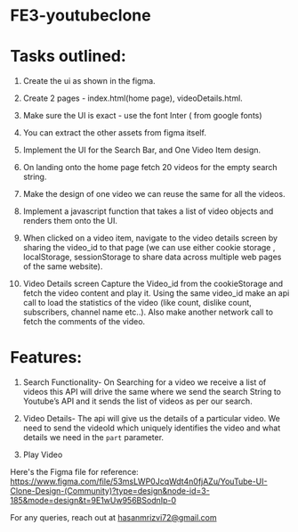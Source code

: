 # FE3-youtubeclone

# Tasks outlined:

1. Create the ui as shown in the figma.

2. Create 2 pages - index.html(home page), videoDetails.html.

3. Make sure the UI is exact - use the font Inter ( from google fonts)

4. You can extract the other assets from figma itself.

5. Implement the UI for the Search Bar, and One Video Item design.

6. On landing onto the home page fetch 20 videos for the empty search string.

7. Make the design of one video we can reuse the same for all the videos.

8. Implement a javascript function that takes a list of video objects and renders them onto the UI.

9. When clicked on a video item, navigate to the video details screen by sharing the video_id to that page (we can use either cookie storage , localStorage, sessionStorage to share data across multiple web pages of the same website).

10. Video Details screen
Capture the Video_id from the cookieStorage and fetch the video content and play it.
Using the same video_id make an api call to load the statistics of the video (like count, dislike count, subscribers, channel name etc..).
Also make another network call to fetch the comments of the video.



# Features:

1. Search Functionality- On Searching for a video we receive a list of videos this API will drive the same where we send the search String to Youtube’s API and it sends the list of videos as per our search.

2. Video Details- The api will give us the details of a particular video. We need to send the videoId which uniquely identifies the video and what details we need in the `part` parameter.

3. Play Video


Here's the Figma file for reference: https://www.figma.com/file/53msLWP0JcqWdt4n0fjAZu/YouTube-UI-Clone-Design-(Community)?type=design&node-id=3-185&mode=design&t=9E1wUw956BSodnIp-0

For any queries, reach out at hasanmrizvi72@gmail.com
